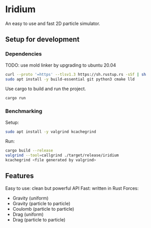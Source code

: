 # Iridium

An easy to use and fast 2D particle simulator.

## Setup for development

### Dependencies

TODO: use mold linker by upgrading to ubuntu 20.04

```sh
curl --proto '=https' --tlsv1.3 https://sh.rustup.rs -sSf | sh
sudo apt install -y build-essential git python3 cmake lld
```

Use cargo to build and run the project.

```sh
cargo run
```

### Benchmarking

Setup:
```sh
sudo apt install -y valgrind kcachegrind
```

Run:
```sh
cargo build --release
valgrind --tool=callgrind ./target/release/iridium
kcachegrind <file generated by valgrind>
```

## Features

Easy to use: clean but powerful API
Fast: written in Rust
Forces:
- Gravity (uniform) 
- Gravity (particle to particle)
- Coulomb (particle to particle)
- Drag (uniform)
- Drag (particle to particle)
